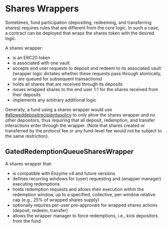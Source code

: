 # Shares Wrappers

Sometimes, fund participation (depositing, redeeming, and transferring shares) requires rules that are different from the core logic. In such a case, a contract can be deployed that wraps the shares token with the desired logic.

A shares wrapper:

* is an ERC20 token
* is associated with one vault
* accepts end user requests to deposit and redeem to its associated vault (wrapper logic dictates whether these requests pass through atomically, or are queued for subsequent transactions)&#x20;
* holds all shares that are received through its deposits
* issues wrapped shares to the end user 1:1 for the shares received from their deposits&#x20;
* implements any arbitrary additional logic

Generally, a fund using a shares wrapper would use [#alloweddepositrecipientspolicy](../topics/policies.md#alloweddepositrecipientspolicy "mention") to only allow the shares wrapper and no other depositors, thus requiring that all deposit, redemption, and transfer interactions enter through the wrapper. (Note that shares created or transferred by the protocol fee or any fund-level fee would not be subject to the same restriction).

## GatedRedemptionQueueSharesWrapper

A shares wrapper that:

* is compatible with Enzyme v4 and future versions
* defines recurring windows for (user) requesting and (wrapper manager) executing redemptions
* holds redemption requests and allows their execution within the redemption window, up to a specified, collective, per-window relative cap (e.g., 25% of wrapped shares supply)
* optionally requires per-user pre-approvals for wrapped shares actions (deposit, redeem, transfer)
* allows the wrapper manager to force redemptions, i.e., kick depositors from the fund

